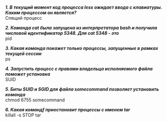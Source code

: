 ***1. В текущий момент код процесса less ожидает ввода с клавиатуры. Каким процессом он является?***  
Cпящий процесс

***2. Команда cat была запущена из интерпретатора bash и получила числовой идентификатор 5348. Для cat 5348 - это***  
pid

***3. Какая команда покажет только процессы, запущенные в рамках текущей сессии***    
ps

***4. Запустить процесс с правами владельца исполняемого файла поможет установка***  
SUID

***5. Биты SUID и SGID для файла somecommand позволяет установить команда***  
chmod 6755 somecommand

***6. Какая командf приостановит процессы с именем tar***  
killall -s STOP tar
